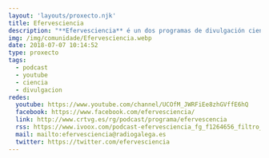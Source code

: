 ```yaml
---
layout: 'layouts/proxecto.njk'
title: Efervesciencia
description: "**Efervesciencia** é un dos programas de divulgación científica máis veteranos do dial en toda España.\n\nNaceu en outubro de 2006 da man de Manuel Vicente e polos seus micros xa pasaron ao redor de 1000 científicos."
img: /img/comunidade/Efervesciencia.webp
date: 2018-07-07 10:14:52
type: proxecto
tags:
  - podcast
  - youtube
  - ciencia
  - divulgacion
redes:
  youtube: https://www.youtube.com/channel/UCOfM_JWRFiEe8zhGVffE6hQ
  facebook: https://www.facebook.com/efervesciencia/
  link: http://www.crtvg.es/rg/podcast/programa/efervescencia
  rss: https://www.ivoox.com/podcast-efervesciencia_fg_f1264656_filtro_1.xml
  mail: mailto:efervesciencia@radiogalega.es
  twitter: https://twitter.com/efervesciencia
---
```

